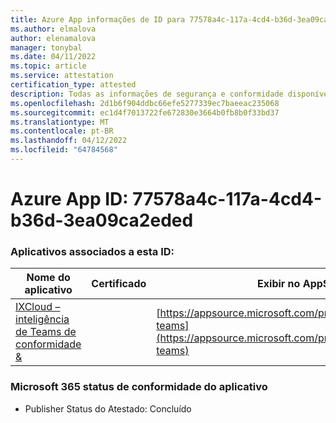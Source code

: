 ```yaml
---
title: Azure App informações de ID para 77578a4c-117a-4cd4-b36d-3ea09ca2eded
ms.author: elmalova
author: elenamalova
manager: tonybal
ms.date: 04/11/2022
ms.topic: article
ms.service: attestation
certification_type: attested
description: Todas as informações de segurança e conformidade disponíveis para 77578a4c-117a-4cd4-b36d-3ea09ca2eded.
ms.openlocfilehash: 2d1b6f904ddbc66efe5277339ec7baeeac235068
ms.sourcegitcommit: ec1d4f7013722fe672830e3664b0fb8b0f33bd37
ms.translationtype: MT
ms.contentlocale: pt-BR
ms.lasthandoff: 04/12/2022
ms.locfileid: "64784568"
---
```

# <a name="azure-app-id-77578a4c-117a-4cd4-b36d-3ea09ca2eded"></a>Azure App ID: 77578a4c-117a-4cd4-b36d-3ea09ca2eded


### <a name="apps-associated-with-this-id"></a>Aplicativos associados a esta ID:
| **Nome do aplicativo** | **Certificado** | **Exibir no AppSource** |
|--------------|---------------|-----------------------|
| [IXCloud – inteligência de Teams de conformidade &amp;](../forward/numonix.nmx-teams.md) |  | [https://appsource.microsoft.com/product/office/numonix.nmx-teams](https://appsource.microsoft.com/product/office/numonix.nmx-teams) |

### <a name="microsoft-365-app-compliance-status"></a>Microsoft 365 status de conformidade do aplicativo
- Publisher Status do Atestado: Concluído
